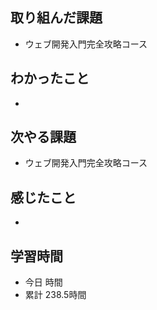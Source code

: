 ## 取り組んだ課題
- ウェブ開発入門完全攻略コース
## わかったこと
- 
## 次やる課題
- ウェブ開発入門完全攻略コース
## 感じたこと
- 
## 学習時間
- 今日 時間
- 累計 238.5時間
